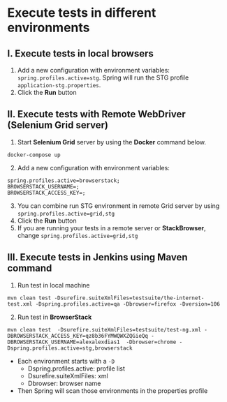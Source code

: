 # Execute tests in different environments
## I. Execute tests in local browsers
1. Add a new configuration with environment variables: `spring.profiles.active=stg`. Spring will run the STG profile `application-stg.properties`. 
2. Click the **Run** button


## II. Execute tests with Remote WebDriver (Selenium Grid server)
1. Start **Selenium Grid** server by using the **Docker** command below.

```shell
docker-compose up
```

2. Add a new configuration with environment variables:
```shell
spring.profiles.active=browserstack;
BROWSERSTACK_USERNAME=;
BROWSERSTACK_ACCESS_KEY=;
```
3. You can combine run STG environment in remote Grid server by using `spring.profiles.active=grid,stg`
3. Click the **Run** button
4. If you are running your tests in a remote server or **StackBrowser**, change `spring.profiles.active=grid,stg`

## III. Execute tests in Jenkins using Maven command
1. Run test in local machine
```shell
mvn clean test -Dsurefire.suiteXmlFiles=testsuite/the-internet-test.xml -Dspring.profiles.active=qa -Dbrowser=firefox -Dversion=106
```
2. Run test in **BrowserStack**
```shell
mvn clean test  -Dsurefire.suiteXmlFiles=testsuite/test-ng.xml -DBROWSERSTACK_ACCESS_KEY=qz8b36FYMWQWXZQGieQq -DBROWSERSTACK_USERNAME=alexalexdias1  -Dbrowser=chrome -Dspring.profiles.active=stg,browserstack
```
- Each environment starts with a `-D`
  - Dspring.profiles.active: profile list
  - Dsurefire.suiteXmlFiles: xml
  - Dbrowser: browser name
- Then Spring will scan those environments in the properties profile